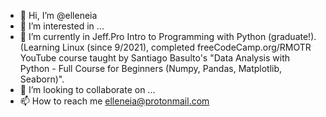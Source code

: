 - 👋 Hi, I’m @elleneia
- 👀 I’m interested in ...
- 🌱 I’m currently in Jeff.Pro Intro to Programming with Python (graduate!). (Learning Linux (since 9/2021), completed freeCodeCamp.org/RMOTR YouTube course taught by Santiago Basulto's "Data Analysis with Python - Full Course for Beginners (Numpy, Pandas, Matplotlib, Seaborn)".
- 💞️ I’m looking to collaborate on ...
- 📫 How to reach me elleneia@protonmail.com

<!---
elleneia/elleneia is a ✨ special ✨ repository because its `README.md` (this file) appears on your GitHub profile.
You can click the Preview link to take a look at your changes.
--->
